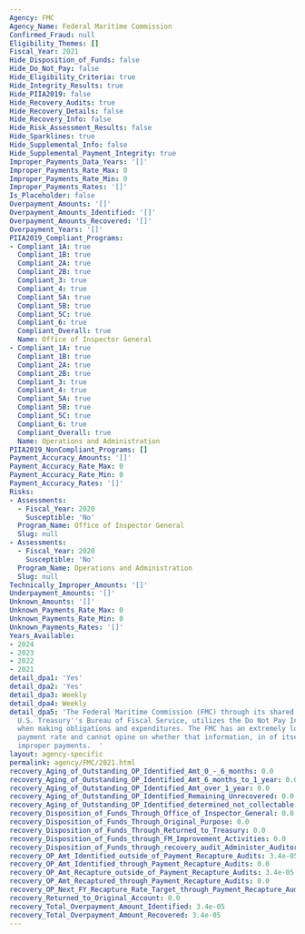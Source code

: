 ```yaml
---
Agency: FMC
Agency_Name: Federal Maritime Commission
Confirmed_Fraud: null
Eligibility_Themes: []
Fiscal_Year: 2021
Hide_Disposition_of_Funds: false
Hide_Do_Not_Pay: false
Hide_Eligibility_Criteria: true
Hide_Integrity_Results: true
Hide_PIIA2019: false
Hide_Recovery_Audits: true
Hide_Recovery_Details: false
Hide_Recovery_Info: false
Hide_Risk_Assessment_Results: false
Hide_Sparklines: true
Hide_Supplemental_Info: false
Hide_Supplemental_Payment_Integrity: true
Improper_Payments_Data_Years: '[]'
Improper_Payments_Rate_Max: 0
Improper_Payments_Rate_Min: 0
Improper_Payments_Rates: '[]'
Is_Placeholder: false
Overpayment_Amounts: '[]'
Overpayment_Amounts_Identified: '[]'
Overpayment_Amounts_Recovered: '[]'
Overpayment_Years: '[]'
PIIA2019_Compliant_Programs:
- Compliant_1A: true
  Compliant_1B: true
  Compliant_2A: true
  Compliant_2B: true
  Compliant_3: true
  Compliant_4: true
  Compliant_5A: true
  Compliant_5B: true
  Compliant_5C: true
  Compliant_6: true
  Compliant_Overall: true
  Name: Office of Inspector General
- Compliant_1A: true
  Compliant_1B: true
  Compliant_2A: true
  Compliant_2B: true
  Compliant_3: true
  Compliant_4: true
  Compliant_5A: true
  Compliant_5B: true
  Compliant_5C: true
  Compliant_6: true
  Compliant_Overall: true
  Name: Operations and Administration
PIIA2019_NonCompliant_Programs: []
Payment_Accuracy_Amounts: '[]'
Payment_Accuracy_Rate_Max: 0
Payment_Accuracy_Rate_Min: 0
Payment_Accuracy_Rates: '[]'
Risks:
- Assessments:
  - Fiscal_Year: 2020
    Susceptible: 'No'
  Program_Name: Office of Inspector General
  Slug: null
- Assessments:
  - Fiscal_Year: 2020
    Susceptible: 'No'
  Program_Name: Operations and Administration
  Slug: null
Technically_Improper_Amounts: '[]'
Underpayment_Amounts: '[]'
Unknown_Amounts: '[]'
Unknown_Payments_Rate_Max: 0
Unknown_Payments_Rate_Min: 0
Unknown_Payments_Rates: '[]'
Years_Available:
- 2024
- 2023
- 2022
- 2021
detail_dpa1: 'Yes'
detail_dpa2: 'Yes'
detail_dpa3: Weekly
detail_dpa4: Weekly
detail_dpa5: 'The Federal Maritime Commission (FMC) through its shared service provider,
  U.S. Treasury''s Bureau of Fiscal Service, utilizes the Do Not Pay Initiative information
  when making obligations and expenditures. The FMC has an extremely low improper
  payment rate and cannot opine on whether that information, in of itself, has reduced
  improper payments.  '
layout: agency-specific
permalink: agency/FMC/2021.html
recovery_Aging_of_Outstanding_OP_Identified_Amt_0_-_6_months: 0.0
recovery_Aging_of_Outstanding_OP_Identified_Amt_6_months_to_1_year: 0.0
recovery_Aging_of_Outstanding_OP_Identified_Amt_over_1_year: 0.0
recovery_Aging_of_Outstanding_OP_Identified_Remaining_Unrecovered: 0.0
recovery_Aging_of_Outstanding_OP_Identified_determined_not_collectable: 0.0
recovery_Disposition_of_Funds_Through_Office_of_Inspector_General: 0.0
recovery_Disposition_of_Funds_Through_Original_Purpose: 0.0
recovery_Disposition_of_Funds_Through_Returned_to_Treasury: 0.0
recovery_Disposition_of_Funds_through_FM_Improvement_Activities: 0.0
recovery_Disposition_of_Funds_through_recovery_audit_Administer_Auditor: 0.0
recovery_OP_Amt_Identified_outside_of_Payment_Recapture_Audits: 3.4e-05
recovery_OP_Amt_Identified_through_Payment_Recapture_Audits: 0.0
recovery_OP_Amt_Recapture_outside_of_Payment_Recapture_Audits: 3.4e-05
recovery_OP_Amt_Recaptured_through_Payment_Recapture_Audits: 0.0
recovery_OP_Next_FY_Recapture_Rate_Target_through_Payment_Recapture_Audit: 2.0
recovery_Returned_to_Original_Account: 0.0
recovery_Total_Overpayment_Amount_Identified: 3.4e-05
recovery_Total_Overpayment_Amount_Recovered: 3.4e-05
---
```

